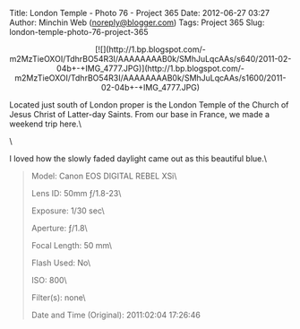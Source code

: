 Title: London Temple - Photo 76 - Project 365
Date: 2012-06-27 03:27
Author: Minchin Web (noreply@blogger.com)
Tags: Project 365
Slug: london-temple-photo-76-project-365

<div class="separator" style="clear: both; text-align: center;">

</p>
<p>
[![](http://1.bp.blogspot.com/-m2MzTieOXOI/TdhrBO54R3I/AAAAAAAAB0k/SMhJuLqcAAs/s640/2011-02-04b+-+IMG_4777.JPG)](http://1.bp.blogspot.com/-m2MzTieOXOI/TdhrBO54R3I/AAAAAAAAB0k/SMhJuLqcAAs/s1600/2011-02-04b+-+IMG_4777.JPG)

</div>

</p>
Located just south of London proper is the London Temple of the Church
of Jesus Christ of Latter-day Saints. From our base in France, we made a
weekend trip here.\

\

I loved how the slowly faded daylight came out as this beautiful blue.\

> </p>
> <span style="color: #666666;">Model: </span>Canon EOS DIGITAL REBEL
> XSi\
>
> <span style="color: #666666;">Lens ID: </span>50mm ƒ/1.8-23\
>
> <span style="color: #666666;">Exposure: </span>1/30 sec\
>
> <span style="color: #666666;">Aperture: </span>ƒ/1.8\
>
> <span style="color: #666666;">Focal Length: </span>50 mm\
>
> <span style="color: #666666;">Flash Used: </span>No\
>
> <span style="color: #666666;">ISO: </span>800\
>
> <span style="color: #666666;">Filter(s): </span>none\
>
> <p>
> <span style="color: #666666;">Date and Time
> (Original): </span>2011:02:04 17:26:46

</p>

